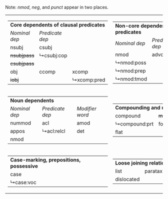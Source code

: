 Note: <i>nmod</i>, <i>neg</i>, and <i>punct</i> appear
in two places.

<table class="typeindex">
  <tr>
    <td>
      <table class="category">
	<tr><td colspan="3"><strong>Core dependents of clausal predicates</strong></td></tr>
	<tr>
	  <td><i>Nominal dep</i></td>
	  <td><i>Predicate dep</i></td>
	</tr>
	<tr>
	  <td><a>nsubj</a></td>
	  <td><a>csubj</a></td>
	</tr>
	<tr>
	  <td><strike>nsubjpass</strike></td>
	  <td>↳<a>csubj:cop</a></td>
	</tr>
	<tr>
	  <td><strike>csubjpass</strike></td>
	</tr>
	<tr>
	  <td><a>obj</a></td>
	  <td><a>ccomp</a></td>
	  <td><a>xcomp</a></td>
	</tr>
	<tr>
	  <td><strike>iobj</strike></td>
	  <td/>
	  <td>↳<a>xcomp:pred</a></td>
	</tr>
      </table>
    </td>
    <td>
      <table class="category">
	<tr><td colspan="3"><strong>Non-core dependents of clausal predicates</strong></td></tr>
	<tr>
	  <td><i>Nominal dep</i></td>
	  <td><i>Predicate dep</i></td>
	  <td><i>Modifier word</i></td>
	</tr>
	<tr>
	  <td><a>nmod</a></td>
	  <td><a>advcl</a></td>
	  <td><a>advmod</a></td>
	</tr>
	<tr>
	  <td>↳<a>nmod:poss</a></td>
	  <td></td>
	  <td><a>neg</a></td>
	</tr>
	<tr>
	  <td>↳<a>nmod:prep</a></td>
	</tr>
	<tr>
	  <td>↳<a>nmod:tmod</a></td>
	  <td></td>
	</tr>
     </table>
    </td>
    <td>
      <table class="category">
	<tr><td colspan="3"><strong>Special clausal dependents</strong></td></tr>
	<tr>
	  <td><i>Nominal dep</i></td>
	  <td><i>Auxiliary</i></td>
	  <td><i>Other</i></td>
	</tr>
	<tr>
	  <td><a>vocative</a></td>
	  <td><strike>aux</strike></td>
	  <td><a>mark</a></td>
	</tr>
	<tr>
	  <td><a>discourse</a></td>
	  <td><strike>auxpass</strike></td>
	  <td>↳<a>mark:prt</a></td>
	</tr>
	<tr>
	  <td><strike>expl</strike></td>
	  <td><a>cop</a></td>
	  <td><a>punct</a></td>	</tr>
      </table>
    </td>
  </tr>
  <tr>
    <td>
      <table class="category">
	<tr><td colspan="3"><strong>Noun dependents</strong></td></tr>
	<tr>
	  <td><i>Nominal dep</i></td>
	  <td><i>Predicate dep</i></td>
	  <td><i>Modifier word</i></td>
	</tr>
	<tr>
	  <td><a>nummod</a></td>
	  <td><a>acl</a></td>
	  <td><a>amod</a></td>
	</tr>
	<tr>
	  <td><a>appos</a></td>
	  <td>↳<a>acl:relcl</a></td>
	  <td><a>det</a></td>
	</tr>
	<tr>
	  <td><a>nmod</a></td>
	  <td>&nbsp;</td>
	</tr>
      </table>
    </td>
    <td>
      <table class="category">
	<tr><td colspan="3"><strong>Compounding and unanalyzed</strong></td></tr>
	<tr>
	  <td><a>compound</a></td>
	  <td><strike>mwe</strike></td>
	  <td><strike>goeswith</strike></td>
	</tr>
	<tr>
	  <td>↳<a>compound:prt</a></td>
	  <td><a>foreign</a></td>
	</tr>
	<tr>
	  <td><a>flat</a></td>
	</tr>
      </table>
    </td>
    <td>
      <table class="category">
	<tr><td colspan="3"><strong>Coordination</strong></td></tr>
	<tr>
	  <td><a>conj</a></td>
	  <td><a>cc</a></td>
	  <td><a>punct</a></td>
	</tr>
      </table>
    </td>
  </tr>
  <tr>
    <td>
      <table class="category">
	<tr><td colspan="3"><strong>Case-marking, prepositions, possessive</strong></td></tr>
	<tr>
	  <td><a>case</a></td>
	</tr>
	<tr>
	  <td>↳<a>case:voc</a></td>
	</tr>
      </table>
    </td>
    <td>
      <table class="category">
	<tr><td colspan="3"><strong>Loose joining relations</strong></td></tr>
	<tr>
	  <td><a>list</a></td>
	  <td><a>parataxis</a></td>
	  <td><a>orphan</a></td>
	</tr>
	<tr>
	  <td><a>dislocated</a></td>
	  <td></td><td><strike>reparandum</strike></td>
	</tr>
      </table>
    </td>
    <td>
      <table class="category">
	<tr><td colspan="3"><strong>Other</strong></td></tr>
	<tr>
	  <td><i>Sentence head</i></td>
	  <td colspan="2"><i>Unspecified dependency</i></td>
	</tr>
	<tr>
	  <td><a>root</a></td>
	  <td><a>dep</a></td>
	</tr>
      </table>
    </td>
    </tr>
</table>
